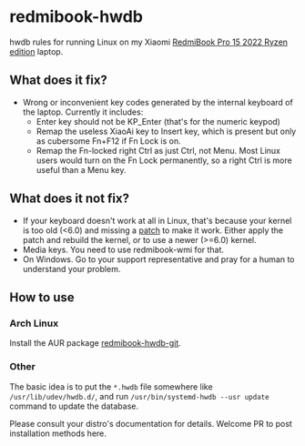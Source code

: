 # redmibook-hwdb
hwdb rules for running Linux on my Xiaomi [RedmiBook Pro 15 2022 Ryzen edition](https://www.mi.com/redmibook/pro15-amd/specs) laptop.

## What does it fix?
* Wrong or inconvenient key codes generated by the internal keyboard of the laptop. Currently it includes:
  * Enter key should not be KP_Enter (that's for the numeric keypod)
  * Remap the useless XiaoAi key to Insert key, which is present but only as cubersome Fn+F12 if Fn Lock is on.
  * Remap the Fn-locked right Ctrl as just Ctrl, not Menu. Most Linux users would turn on the Fn Lock permanently, so a right Ctrl is more useful than a Menu key.

## What does it not fix?
* If your keyboard doesn't work at all in Linux, that's because your kernel is too old (<6.0) and missing a
[patch](https://lore.kernel.org/all/20220712020058.90374-1-gch981213@gmail.com/) to make it work.
Either apply the patch and rebuild the kernel, or to use a newer (>=6.0) kernel.
* Media keys. You need to use redmibook-wmi for that.
* On Windows. Go to your support representative and pray for a human to understand your problem.

## How to use
### Arch Linux
Install the AUR package [redmibook-hwdb-git](https://aur.archlinux.org/packages/redmibook-hwdb-git).
### Other
The basic idea is to put the `*.hwdb` file somewhere like `/usr/lib/udev/hwdb.d/`, and run `/usr/bin/systemd-hwdb --usr update` command to update the database.

Please consult your distro's documentation for details. Welcome PR to post installation methods here.
